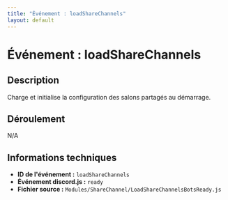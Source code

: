 ```yaml
---
title: "Événement : loadShareChannels"
layout: default
---
```


# Événement : loadShareChannels

## Description

Charge et initialise la configuration des salons partagés au démarrage.

## Déroulement

N/A

## Informations techniques

- **ID de l'événement :** `loadShareChannels`
- **Événement discord.js :** `ready`
- **Fichier source :** `Modules/ShareChannel/LoadShareChannelsBotsReady.js`

